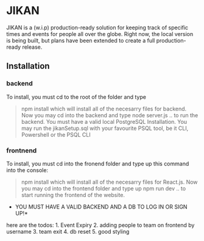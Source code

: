 # JIKAN
JIKAN is a (w.i.p) production-ready solution for keeping track of specific times and events for people all over the globe.
Right now, the local version is being built, but plans have been extended to create a full production-ready release.

## Installation
### backend
To install, you must cd to the root of the folder and type
> npm install
which will install all of the necesarry files for backend.
Now you may cd into the backend and type
> node server.js
.. to run the backend. You must have a valid local PostgreSQL Installation. You may run the jikanSetup.sql with your favourite PSQL tool, be it CLI, Powershell or the PSQL CLI

### frontnend
To install, you must cd into the fronend folder and type up this command into the console:
> npm install
which will install all of the necesarry files for React.js. 
Now you may cd into the frontend folder and type up
> npm run dev
.. to start running the frontend of the website.
* YOU MUST HAVE A VALID BACKEND AND A DB TO LOG IN OR SIGN UP!*


here are the todos:
    1. Event Expiry
    2. adding people to team on frontend by username
    3. team exit
    4. db reset
    5. good styling

